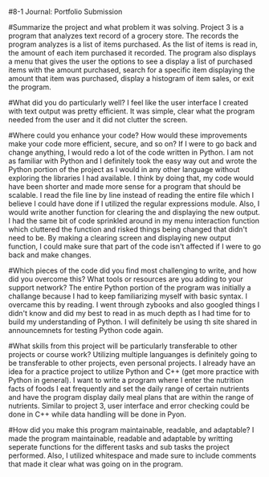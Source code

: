 #8-1 Journal: Portfolio Submission

#Summarize the project and what problem it was solving.
Project 3 is a program that analyzes text record of a grocery store. The records the program analyzes is a list of items purchased. As the list of items is read in, the amount of each item purchased it recorded. The program also displays a menu that gives the user the options to see a display a list of purchased items with the amount purchased, search for a specific item displaying the amount that item was purchased, display a histogram of item sales, or exit the program.

#What did you do particularly well?
I feel like the user interface I created with text output was pretty efficient. It was simple, clear what the program needed from the user and it did not clutter the screen. 

#Where could you enhance your code? How would these improvements make your code more efficient, secure, and so on?
If I were to go back and change anything, I would redo a lot of the code written in Python. I am not as familiar with Python and I definitely took the easy way out and wrote the Python portion of the project as I would in any other language without exploring the libraries I had available. I think by doing that, my code would have been shorter and made more sense for a program that should be scalable. I read the file line by line instead of reading the entire file which I believe I could have done if I utilized the regular expressions module. Also, I would write another function for clearing the and displaying the new output. I had the same bit of code sprinkled around in my menu interaction function which cluttered the function and risked things being changed that didn't need to be. By making a clearing screen and displaying new output function, I could make sure that part of the code isn't affected if I were to go back and make changes.

#Which pieces of the code did you find most challenging to write, and how did you overcome this? What tools or resources are you adding to your support network?
The entire Python portion of the program was initially a challange because I had to keep familiarizing myself with basic syntax. I overcame this by reading. I went through zybooks and also googled things I didn't know and did my best to read in as much depth as I had time for to build my understanding of Python. I will definitely be using th site shared in announcemnets for testing Python code again.

#What skills from this project will be particularly transferable to other projects or course work?
Utilizing multiple languanges is definitely going to be transferable to other projects, even personal projects. I already have an idea for a practice project to utilize Python and C++ (get more practice with Python in general). I want to write a program where I enter the nutrition facts of foods I eat frequently and set the daily range of certain nutrients and have the program display daily meal plans that are within the range of nutrients. Similar to project 3, user interface and error checking could be done in C++ while data handling will be done in Pyon. 

#How did you make this program maintainable, readable, and adaptable?
I made the program maintainable, readable and adaptable by writting seperate functions for the different tasks and sub tasks the project performed. Also, I utilized whitespace and made sure to include comments that made it clear what was going on in the program.
